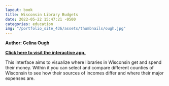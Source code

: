 ```yaml
---
layout: book
title: Wisconsin Library Budgets
date: 2022-05-22 15:47:21 -0500
categories: education
img: "/portfolio_site_436/assets/thumbnails/ough.jpg"
---
```


<b>Author: Celina Ough</b>

<b><a href="https://f4ocwb-celinao.shinyapps.io/portfolio4_libraryincome/">Click here to visit the interactive app.</a></b>

This interface aims to visualize where libraries in Wisconsin get and spend
their money. Within it you can select and compare different counties of
Wisconsin to see how their sources of incomes differ and where their major
expenses are.

[jekyll-docs]: https://jekyllrb.com/docs/home
[jekyll-gh]:   https://github.com/jekyll/jekyll
[jekyll-talk]: https://talk.jekyllrb.com/
